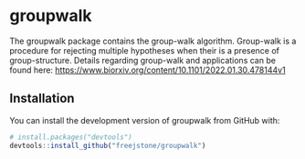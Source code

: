 
<!-- README.md is generated from README.Rmd. Please edit that file -->

# groupwalk

The groupwalk package contains the group-walk algorithm. Group-walk is a
procedure for rejecting multiple hypotheses when their is a presence of
group-structure. Details regarding group-walk and applications can be
found here:
<https://www.biorxiv.org/content/10.1101/2022.01.30.478144v1>

## Installation

You can install the development version of groupwalk from GitHub with:

``` r
# install.packages("devtools")
devtools::install_github("freejstone/groupwalk")
```

